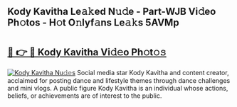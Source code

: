 ## Kody Kavitha Le𝚊𝚔ed N𝚞𝚍e - Part-WJB Vi𝚍eo Ph𝚘tos - H𝚘t O𝚗lyf𝚊ns Le𝚊𝚔s 5AVMp

# <h2><a href="http://hf5j8l.feru.top/?c=Kody+Kavitha">🔗 👉 🔴 Kody Kavitha Vi𝚍𝚎o Ph𝚘t𝚘𝚜</a></h2>

[![Kody Kavitha Nu𝚍𝚎s](https://i.imgur.com/0TWrTi3.gif)](http://hf5j8l.feru.top/?c=Kody+Kavitha)
Social media star Kody Kavitha and content creator, acclaimed for posting dance and lifestyle themes through dance challenges and mini vlogs. A public figure Kody Kavitha is an individual whose actions, beliefs, or achievements are of interest to the public. 
